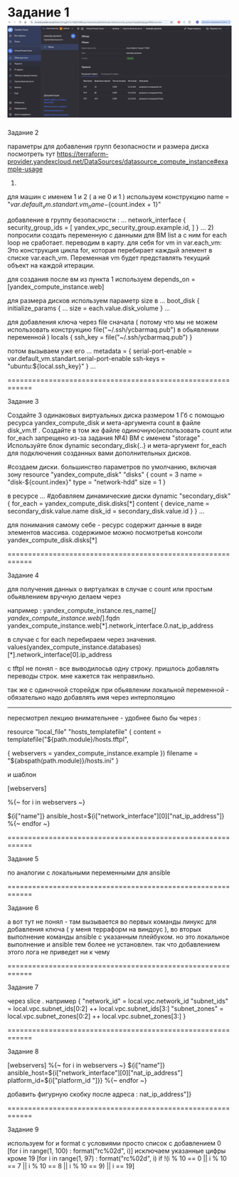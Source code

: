 Задание 1  
![группы безопасности](задание1.png)
============================================================ 

Задание 2

параметры для добавления групп безопасности и размера диска посмотреть тут 
https://terraform-provider.yandexcloud.net/DataSources/datasource_compute_instance#example-usage

1)
для машин с именем 1 и 2 ( а не 0  и 1 ) используем конструкцию
  name        = "${var.default_vm.standart.vm_name}-${count.index + 1}"

добавление в группу безопасности :
...
  network_interface {
    security_group_ids = [
    yandex_vpc_security_group.example.id,
  ]
 }
...
2)
попросили создать переменную с данными для ВМ list а с ним for each loop не сработает. переводим в карту.  для себя for vm in var.each_vm: Это конструкция цикла for, которая перебирает каждый элемент в списке var.each_vm. Переменная vm будет представлять текущий объект на каждой итерации.

для создания после вм из пункта 1 используем 
depends_on = [yandex_compute_instance.web]

для размера дисков используем параметр size в 
...
  boot_disk {
    initialize_params {
      ...
      size        = each.value.disk_volume
    }
...


для добавления ключа через file
сначала ( потому что мы не можем использовать конструкцию file("~/.ssh/ycbarmaq.pub") в обьявлении переменной )
locals {
  ssh_key = file("~/.ssh/ycbarmaq.pub")
}

потом вызываем уже его
...
  metadata = {
    serial-port-enable = var.default_vm.standart.serial-port-enable
    ssh-keys           = "ubuntu:${local.ssh_key}"
  }
...

============================================================ 

Задание 3

Создайте 3 одинаковых виртуальных диска размером 1 Гб с помощью ресурса yandex_compute_disk и мета-аргумента count в файле disk_vm.tf .
Создайте в том же файле одиночную(использовать count или for_each запрещено из-за задания №4) ВМ c именем "storage" . Используйте блок dynamic secondary_disk{..} и мета-аргумент for_each для подключения созданных вами дополнительных дисков.

#создаем диски. большинство параметров по умолчанию, включая зону
resource "yandex_compute_disk" "disks" {
  count = 3
  name = "disk-${count.index}"
  type = "network-hdd"
  size = 1
}

в ресурсе
...
#добавляем динамические диски
  dynamic "secondary_disk" {
    for_each = yandex_compute_disk.disks[*]
    content {
      device_name    = secondary_disk.value.name
      disk_id        = secondary_disk.value.id
    }
  }
...

для понимания самому себе - ресурс содержит данные в виде элементов массива. содержимое можно посмотретьв  консоли 
yandex_compute_disk.disks[*]



============================================================ 
  
Задание 4  


для получения данных о виртуалках
в случае с count или простым обьявлением вручную делаем через 


например :
yandex_compute_instance.res_name[*]
yandex_compute_instance.web[*].fqdn
yandex_compute_instance.web[*].network_interface.0.nat_ip_address

в случае с for each перебираем через значения.
 values(yandex_compute_instance.databases)[*].network_interface[0].ip_address

c tftpl не понял - все выводилосьв  одну строку. пришлось добавлять переводы строк. мне кажется так неправильно.

так же с одиночной сторейдж при обьявлении локальной переменной - обязательно надо добавлять имя через интерполяцию

---------------

пересмотрел лекцию внимательнее - удобнее было бы через :

resource "local_file" "hosts_templatefile" {
content = templatefile("${path.module}/hosts.tftpl",

{ webservers = yandex_compute_instance.example })
filename = "${abspath(path.module)}/hosts.ini"
}

и шаблон

[webservers]

%{~ for i in webservers ~}

${i["name"]}   ansible_host=${i["network_interface"][0]["nat_ip_address"]}
%{~ endfor ~}

============================================================ 
  
Задание 5  

по аналогии с локальными переменными для ansible


============================================================ 
  
Задание 6

а вот тут не понял - там вызывается во первых команды линукс для добавления ключа ( у меня терраформ на виндоус ), 
во вторых выполнение команды ansible с указанным плейбуком. но это локальное выполнение и ansible  тем более не установлен.
 так что добавлением этого лога не приведет ни к чему
  

============================================================ 
  
Задание 7

через slice .
например 
{
  "network_id"   = local.vpc.network_id
  "subnet_ids"   = local.vpc.subnet_ids[0:2] ++ local.vpc.subnet_ids[3:]
  "subnet_zones" = local.vpc.subnet_zones[0:2] ++ local.vpc.subnet_zones[3:]
}


============================================================ 
  
Задание 8

[webservers]
%{~ for i in webservers ~}
${i["name"]} ansible_host=${i["network_interface"][0]["nat_ip_address"] platform_id=${i["platform_id "]}}
%{~ endfor ~}

добавить фигурную скобку после адреса : nat_ip_address"]}


============================================================ 
  
Задание 9

используем for и format с условиями
просто список с добавлением 0
[for i in range(1, 100) : format("rc%02d", i)]
исключаем указанные цифры кроме 19
[for i in range(1, 97) : format("rc%02d", i) if !(i % 10 == 0 || i % 10 == 7 || i % 10 == 8 || i % 10 == 9) || i == 19]

